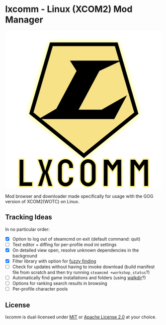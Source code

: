 # lxcomm - Linux (XCOM2) Mod Manager

<div align="center">

![icon](assets/lxcomm_icon.svg)

</div>

Mod browser and downloader made specifically for usage with the GOG version of XCOM2(WOTC) on Linux.

## Tracking Ideas

In no particular order:

- [x] Option to log out of steamcmd on exit (default command: quit)
- [ ] Text editor + diffing for per-profile mod ini settings
- [x] On detailed view open, resolve unknown dependencies in the background
- [x] Filter library with option for [fuzzy finding](https://github.com/Blakeinstein/fuse-rust)
- [ ] Check for updates without having to invoke download (build manifest file from scratch and then try running `steamcmd +workshop_status`?)
- [ ] Automatically find game installations and folders (using [walkdir](https://github.com/BurntSushi/walkdir)?)
- [ ] Options for ranking search results in browsing
- [ ] Per-profile character pools

## License

lxcomm is dual-licensed under [MIT](LICENSE-MIT) or [Apache License 2.0](LICENSE-APACHE) at your choice.
